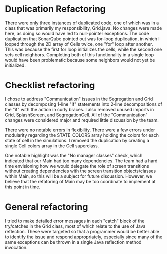 # Duplication Refactoring

There were only three instances of duplicated code, one of which was in a class that was primarily my responsibility, Grid.java. No changes were made here, as doing so would have led to null-pointer exceptions. The code duplication that SonarQube pointed out was for-loop duplication, in which I looped through the 2D array of Cells twice, one "for" loop after another. This was because the first for loop initializes the cells, while the second one sets cell neighbors. Completing both of this functionality in a single loop would have been problematic because some neighbors would not yet be initialized. 

# Checklist refactoring 

I chose to address "Communication" issues in the Segregation and Grid classes by decomposing 1-line "if" statements into 2-line decompositions of the "if" with the action in curly braces. I also removed unused imports in Grid, SplashScreen, and SegregationCell. All of the "Communication" changes were considered major and required little discussion by the team. 

There were no notable errors in flexibility. There were a few errors under modularity regarding the STATE_COLORS array holding the colors for each state of cell in the simulations. I removed the duplication by creating a single Cell colors array in the Cell superclass. 

One notable highlight was the "No manager classes" check, which indicated that our Main had too many dependencies. The team had a hard time envisioning how we would delegate the role of screen transitions without creating dependencies with the screen transition objects/classes within Main, so this will be a subject for future discussion. However, we believe that the refatoring of Main may be too coordinate to implement at this point in time. 

# General refactoring

I tried to make detailed error messages in each "catch" block of the try/catches in the Grid class, most of which relate to the use of Java reflection. These were targeted so that a programmer would be better able to identify the issue and respond appropriately, especially since many of the same exceptions can be thrown in a single Java reflection method invocation. 